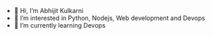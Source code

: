 - 👋 Hi, I’m Abhijit Kulkarni
- 👀 I’m interested in Python, Nodejs, Web development and Devops
- 🌱 I’m currently learning Devops


<!---
abhijit-skillsoft/abhijit-skillsoft is a ✨ special ✨ repository because its `README.md` (this file) appears on your GitHub profile.
You can click the Preview link to take a look at your changes.
--->
